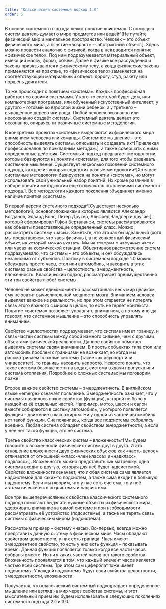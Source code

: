 ```yaml
---
title: "Классический системный подход 1.0"
order: 5
---
```




В основе системного подхода лежит понятие «система». С помощью систем деятель думает о мире предметов или вещей^[Не путайте физический мир и ментальное пространство. Человек – это объект физического мира, а понятие «возраст» -- абстрактный объект.]. Здесь можно провести аналогию с физикой, когда в ней вводится понятие «физическое тело». Под ним подразумевается материальный объект, имеющий массу, форму, объём. Далее в физике все рассуждения и законы привязываются к физическому телу, а когда физические законы применяются на практике, то «физическое тело» заменяется на соответствующий материальный объект: дорогу, стул, ракету или поршень двигателя.

То же происходит с понятием «система». Каждый профессионал работает со своими системами. У кого-то системой будет дом, или компьютерная программа, или обученный искусственный интеллект; у другого – готовый ко взрослой жизни ребенок, а у третьего – выращенное дерево или роща. Любой человек осознанно или неосознанно создаёт системы. Системный деятель делает это осознанно, опираясь на различные системные методологии.

В конкретных проектах «системы» выделяются из физического мира вниманием человека или команды. Системное мышление – это способность выделять системы, описывать и создавать их^[Привлекая профессионалов по прикладным методам.], а также совершать с ними определенные действия. Системный подход предлагает методологии, которые базируются на понятии «система», для того чтобы развивать системное мышление. Существует несколько поколений системного подхода, каждое из которых содержит разные методологии^[Хотя все системные методологии базируются на понятии «система», но могут использовать свой уникальный набор понятий. Но кроме различия в наборе понятий методологии еще отличаются поколениями системного подхода.]. Все методологии каждого поколения объединяет именно наличие понятия «система».

В первой версии системного подхода^[Существует несколько методологий, основоположниками которых являются Александр Богданов, Эдвард Боно, Питер Друкер, Альфред Чандлер и другие.], который сформировал Л.фон Берталанфи, системы рассматриваются как объекты представляющие определенный класс. Можно рассмотреть систему «часы». Заметьте, что это как бы идеальный (хотя мы представляем, что часы физичны), а не конкретный физический объект, на который можно указать. Мы не говорим о наручных часах или часах на космической станции. Объективное рассмотрение систем подразумевало, что системы – это объекты, и они обсуждались независимо от субъектов. Поэтому в системном подходе 1.0 можно обсуждать просто часы, стол или автомобиль, и находить в этих системах разные свойства – целостность, эмерджентность, вложенность. Классический подход рассматривает преимущественно эти три свойства любой системы.

Человек не может единомоментно рассматривать весь мир целиком, ему не хватит вычислительной мощности мозга. Вниманием человек выделяет важное из реальности, но при этом старается не потерять связь этого важного с миром в целом, то есть не теряет контекста. Понятие «система» позволяет управлять вниманием, а потому иногда говорят, что системное мышление – это способность управлять вниманием.

Свойство «целостности» подразумевает, что система имеет границу, и связь частей системы между собой намного сильнее, чем с другими объектами физической реальности. Данное свойство помогает выделять системы своим вниманием. В простых объектах типа стол или автомобиль проблем с границами не возникает, но когда мы рассматриваем сложные системы (такие как аэропорт или университет), то границы находить непросто. Непросто понять, что такое система безопасности на водах, система выдачи пропуска или система отопления. Подробнее о сложных системах мы поговорим позже.

Второе важное свойство системы – эмерджентность. В английском языке «emerge» означает появление. Эмерджентность означает, что у системы появилось новое свойство (функция), которой не было у каждой из её отдельных частей. Например, мотор, шасси и салон вместе собираются в систему автомобиль, у которого появляется функция – движение с пассажиром. Ни у одной из частей автомобиля нет такой функции. Она появилась, когда все подсистемы собрались воедино. Любая система обладает свойством эмерджентности, а если у нее нет такой функции, это не система.

Третье свойство классических систем – вложенность^[Мы будем говорить о вложенности физических систем друг в друга. И это отношение вложенности двух физических объектов как «часть-целое» отличается от отношений «класс-член класса» и «надкласс-подкласс».]. Вложенность можно представить как матрешку: одна система входит в другую, которая для неё будет надсистемой. Свойство вложенности означает, что любая система сама является надсистемой для каких-то подсистем, а также сама входит в большую надсистему. Если мы говорим, что у нас есть система, то у неё автоматически есть подсистемы и надсистема.

Все три вышеперечисленных свойства классического системного подхода помогают выделять нужные объекты из физического мира, удерживать внимание на самой системе и при необходимости рассматривать её устройство (подсистемы), а также не терять связь системы с физическим миром (надсистема).

Рассмотрим пример – систему «часы». Во-первых, всегда можно представить данную систему в физическом мире. Часы обладают свойством целостности, у них есть граница. Часы имеют эмерджентное свойство, то есть у них есть функция – показывать время. Данная функция появляется только когда все части часов собраны вместе. Но ни у каких частей часов нет такого свойства. Вложенность проявляется в том, что каждый элемент часов является частью всей системы. При этом сам циферблат тоже имеет подсистемы. У каждой подсистемы будут свои свойства целостности, эмерджентности, вложенности.

Получается, что классический системный подход задает определенное мышление или взгляд на мир через свойства системы, и этот мыслительный прием мы будем использовать в следующих поколениях системного подхода 2.0 и 3.0.

